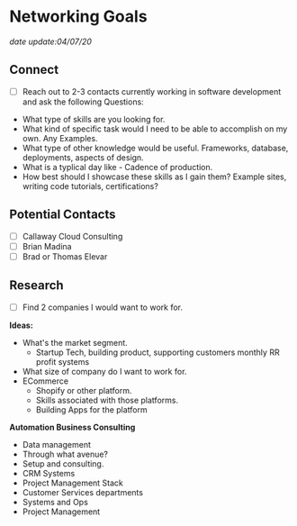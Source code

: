 # Networking Goals

_date update:04/07/20_

## Connect

- [ ] Reach out to 2-3 contacts currently working in software development and ask the following Questions:

- What type of skills are you looking for.
- What kind of specific task would I need to be able to accomplish on my own. Any Examples.
- What type of other knowledge would be useful. Frameworks, database, deployments, aspects of design.
- What is a typlical day like - Cadence of production.
- How best should I showcase these skills as I gain them? Example sites, writing code tutorials, certifications?

## Potential Contacts

- [ ] Callaway Cloud Consulting
- [ ] Brian Madina
- [ ] Brad or Thomas Elevar

## Research
 - [ ] Find 2 companies I would want to work for.

**Ideas:**

- What's the market segment.
  - Startup Tech, building product, supporting customers monthly RR profit systems
- What size of company do I want to work for.
- ECommerce
  - Shopify or other platform.
  - Skills associated with those platforms.
  - Building Apps for the platform

**Automation Business Consulting**

- Data management
- Through what avenue?
- Setup and consulting.
- CRM Systems
- Project Management Stack
- Customer Services departments
- Systems and Ops
- Project Management

